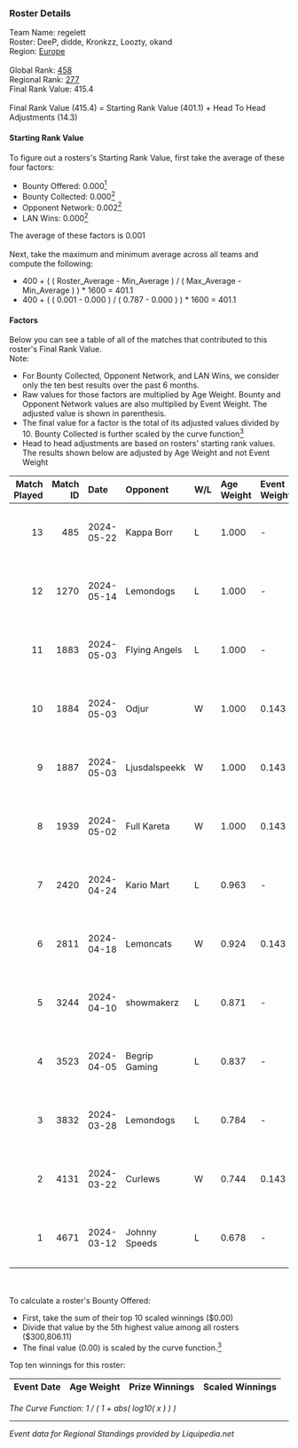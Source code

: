 ### Roster Details<br />
Team Name: regelett<br />
Roster: DeeP, didde, Kronkzz, Loozty, okand<br />
Region: [Europe]( ../standings_europe.md)<br />
<br />
Global Rank: [458](../standings_global.md)<br />
Regional Rank: [277]( ../standings_europe.md)<br />
Final Rank Value:  415.4<br />
<br />
Final Rank Value (415.4) = Starting Rank Value (401.1) + Head To Head Adjustments (14.3)<br />

#### Starting Rank Value<br />
To figure out a rosters's Starting Rank Value, first take the average of these four factors:<br />
- Bounty Offered: 0.000[<sup>1</sup>](#table2)
- Bounty Collected: 0.000[<sup>2</sup>](#table1)
- Opponent Network: 0.002[<sup>2</sup>](#table1)
- LAN Wins: 0.000[<sup>2</sup>](#table1)

The average of these factors is 0.001<br />
<br />
Next, take the maximum and minimum average across all teams and compute the following:<br />
- 400 + ( ( Roster_Average - Min_Average ) / ( Max_Average - Min_Average ) ) * 1600 = 401.1
- 400 + ( ( 0.001 - 0.000 ) / ( 0.787 - 0.000 ) ) * 1600 = 401.1


#### Factors<br />
Below you can see a table of all of the matches that contributed to this roster's Final Rank Value.<br />
Note:<br />

- For Bounty Collected, Opponent Network, and LAN Wins, we consider only the ten best results over the past 6 months.
- Raw values for those factors are multiplied by Age Weight. Bounty and Opponent Network values are also multiplied by Event Weight. The adjusted value is shown in parenthesis.
- The final value for a factor is the total of its adjusted values divided by 10. Bounty Collected is further scaled by the curve function[<sup>3</sup>](#curveFunction)
- Head to head adjustments are based on rosters' starting rank values. The results shown below are adjusted by Age Weight and not Event Weight
<span id="table1"></span><br />


| Match Played | Match ID | Date       | Opponent      | W/L | Age Weight | Event Weight | Bounty Collected | Opponent Network | LAN Wins  | H2H Adj. | Roster                              |
| -: | -: | :- | :- | :- | :- | :- | :- | :- | :- | -: | :- |
|           13 |      485 | 2024-05-22 | Kappa Borr    | L   | 1.000      | -            | -                | -                | -         |   -12.00 | DeeP, didde, Kronkzz, Loozty, okand |
|           12 |     1270 | 2024-05-14 | Lemondogs     | L   | 1.000      | -            | -                | -                | -         |    -7.34 | DeeP, didde, Kronkzz, Loozty, okand |
|           11 |     1883 | 2024-05-03 | Flying Angels | L   | 1.000      | -            | -                | -                | -         |    -7.18 | DeeP, Kronkzz, LK, Loozty, okand    |
|           10 |     1884 | 2024-05-03 | Odjur         | W   | 1.000      | 0.143        | 0.000 (0.000)    | 0.028 (0.004)    | 0 (0.000) |    17.98 | DeeP, Kronkzz, LK, Loozty, okand    |
|            9 |     1887 | 2024-05-03 | Ljusdalspeekk | W   | 1.000      | 0.143        | 0.000 (0.000)    | 0.000 (0.000)    | 0 (0.000) |    14.20 | DeeP, Kronkzz, LK, Loozty, okand    |
|            8 |     1939 | 2024-05-02 | Full Kareta   | W   | 1.000      | 0.143        | 0.000 (0.000)    | 0.027 (0.004)    | 0 (0.000) |    14.51 | DeeP, didde, Kronkzz, Loozty, okand |
|            7 |     2420 | 2024-04-24 | Kario Mart    | L   | 0.963      | -            | -                | -                | -         |   -14.17 | DeeP, didde, Kronkzz, Loozty, okand |
|            6 |     2811 | 2024-04-18 | Lemoncats     | W   | 0.924      | 0.143        | 0.000 (0.000)    | 0.101 (0.013)    | 0 (0.000) |    18.64 | DeeP, didde, Kronkzz, Loozty, okand |
|            5 |     3244 | 2024-04-10 | showmakerz    | L   | 0.871      | -            | -                | -                | -         |    -7.46 | DeeP, jujje, Kronkzz, Loozty, okand |
|            4 |     3523 | 2024-04-05 | Begrip Gaming | L   | 0.837      | -            | -                | -                | -         |    -7.58 | DeeP, didde, Kronkzz, Loozty, okand |
|            3 |     3832 | 2024-03-28 | Lemondogs     | L   | 0.784      | -            | -                | -                | -         |    -5.92 | DeeP, didde, Kronkzz, Loozty, okand |
|            2 |     4131 | 2024-03-22 | Curlews       | W   | 0.744      | 0.143        | 0.000 (0.000)    | 0.000 (0.000)    | 0 (0.000) |    11.34 | DeeP, didde, Kronkzz, Loozty, okand |
|            1 |     4671 | 2024-03-12 | Johnny Speeds | L   | 0.678      | -            | -                | -                | -         |    -0.67 | DeeP, didde, Kronkzz, Loozty, okand |

<br />
<span id="table2"></span><br />
To calculate a roster's Bounty Offered:<br />

- First, take the sum of their top 10 scaled winnings ($0.00)
- Divide that value by the 5th highest value among all rosters ($300,806.11)
- The final value (0.00) is scaled by the curve function.[<sup>3</sup>](#curveFunction)

Top ten winnings for this roster:<br />

| Event Date | Age Weight | Prize Winnings | Scaled Winnings |
| :- | -: | :- | :- |


<span id="curveFunction"></span>_The Curve Function: 1 / ( 1 + abs( log10( x ) ) )_<br />

---
_Event data for Regional Standings provided by Liquipedia.net_<br />
